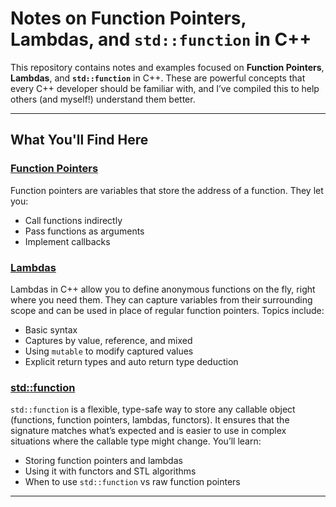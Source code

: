 #  Notes on Function Pointers, Lambdas, and `std::function` in C++


This repository contains notes and examples focused on **Function Pointers**, **Lambdas**, and **`std::function`** in C++. These are powerful concepts that every C++ developer should be familiar with, and I’ve compiled this to help others (and myself!) understand them better.

---

## What You'll Find Here

### [Function Pointers](https://github.com/fatzzi/notes/blob/main/Function_Pointers.md)
Function pointers are variables that store the address of a function. They let you:
- Call functions indirectly
- Pass functions as arguments
- Implement callbacks


### [Lambdas](https://github.com/fatzzi/notes/blob/main/Lambda_Expressions.md)
Lambdas in C++ allow you to define anonymous functions on the fly, right where you need them. They can capture variables from their surrounding scope and can be used in place of regular function pointers. Topics include:
- Basic syntax
- Captures by value, reference, and mixed
- Using `mutable` to modify captured values
- Explicit return types and auto return type deduction

### [std::function](https://github.com/fatzzi/notes/blob/main/std%3A%3Afunction.md)
`std::function` is a flexible, type-safe way to store any callable object (functions, function pointers, lambdas, functors). It ensures that the signature matches what’s expected and is easier to use in complex situations where the callable type might change. You’ll learn:
- Storing function pointers and lambdas
- Using it with functors and STL algorithms
- When to use `std::function` vs raw function pointers

---
